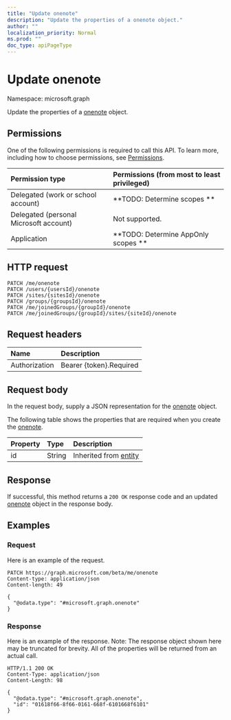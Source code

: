 ```yaml
---
title: "Update onenote"
description: "Update the properties of a onenote object."
author: ""
localization_priority: Normal
ms.prod: ""
doc_type: apiPageType
---
```


# Update onenote

Namespace: microsoft.graph

Update the properties of a [onenote](../resources/onenote.md) object.

## Permissions
One of the following permissions is required to call this API. To learn more, including how to choose permissions, see [Permissions](/concepts/permissions-reference.md).

|Permission type|Permissions (from most to least privileged)|
|:---|:---|
|Delegated (work or school account)|**TODO: Determine scopes **|
|Delegated (personal Microsoft account)|Not supported.|
|Application|**TODO: Determine AppOnly scopes **|

## HTTP request
<!-- {
  "blockType": "ignored"
}
-->
``` http
PATCH /me/onenote
PATCH /users/{usersId}/onenote
PATCH /sites/{sitesId}/onenote
PATCH /groups/{groupsId}/onenote
PATCH /me/joinedGroups/{groupId}/onenote
PATCH /me/joinedGroups/{groupId}/sites/{siteId}/onenote
```

## Request headers
|Name|Description|
|:---|:---|
|Authorization|Bearer {token}.Required|

## Request body
In the request body, supply a JSON representation for the [onenote](../resources/onenote.md) object.

The following table shows the properties that are required when you create the [onenote](../resources/onenote.md).

|Property|Type|Description|
|:---|:---|:---|
|id|String| Inherited from [entity](../resources/entity.md)|



## Response
If successful, this method returns a `200 OK` response code and an updated [onenote](../resources/onenote.md) object in the response body.

## Examples

### Request
Here is an example of the request.
<!-- {
  "blockType": "request",
  "name": "update_onenote"
}
-->
``` http
PATCH https://graph.microsoft.com/beta/me/onenote
Content-type: application/json
Content-length: 49

{
  "@odata.type": "#microsoft.graph.onenote"
}
```

### Response
Here is an example of the response. Note: The response object shown here may be truncated for brevity. All of the properties will be returned from an actual call.
<!-- {
  "blockType": "response",
  "truncated": true
}
-->
``` http
HTTP/1.1 200 OK
Content-Type: application/json
Content-Length: 98

{
  "@odata.type": "#microsoft.graph.onenote",
  "id": "01618f66-8f66-0161-668f-6101668f6101"
}
```

